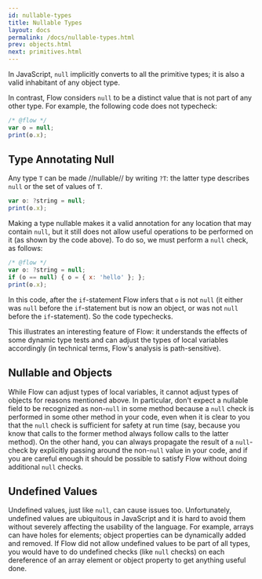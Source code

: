 ```yaml
---
id: nullable-types
title: Nullable Types
layout: docs
permalink: /docs/nullable-types.html
prev: objects.html
next: primitives.html
---
```


In JavaScript, `null` implicitly converts to all the primitive types; it is
also a valid inhabitant of any object type.

In contrast, Flow considers `null` to be a distinct value that is not part of
any other type. For example, the following code does not typecheck:

```javascript
/* @flow */
var o = null;
print(o.x);
```

## Type Annotating Null

Any type `T` can be made //nullable// by writing `?T`: the latter type
describes `null` or the set of values of `T`.

```javascript
var o: ?string = null;
print(o.x);
```

Making a type nullable makes it a valid annotation for any location that may
contain `null`, but it still does not allow useful operations to be performed
on it (as shown by the code above). To do so, we must perform a `null` check,
as follows:

```javascript
/* @flow */
var o: ?string = null;
if (o == null) { o = { x: 'hello' }; };
print(o.x);
```

In this code, after the `if`-statement Flow infers that `o` is not `null` (it
either was `null` before the `if`-statement but is now an object, or was not
`null` before the `if`-statement). So the code typechecks.

This illustrates an interesting feature of Flow: it understands the effects of
some dynamic type tests and can adjust the types of local variables
accordingly (in technical terms, Flow's analysis is path-sensitive).

## Nullable and Objects

While Flow can adjust types of local variables, it cannot adjust types of
objects for reasons mentioned above. In particular, don't expect a nullable
field to be recognized as non-`null` in some method because a `null` check is
performed in some other method in your code, even when it is clear to you that
the `null` check is sufficient for safety at run time (say, because you know
that calls to the former method always follow calls to the latter method). On
the other hand, you can always propagate the result of a `null`-check by
explicitly passing around the non-`null` value in your code, and if you are
careful enough it should be possible to satisfy Flow without doing additional
`null` checks.

## Undefined Values

Undefined values, just like `null`, can cause issues too. Unfortunately,
undefined values are ubiquitous in JavaScript and it is hard to avoid them
without severely affecting the usability of the language. For example, arrays
can have holes for elements; object properties can be dynamically added and
removed. If Flow did not allow undefined values to be part of all types, you
would have to do undefined checks (like `null` checks) on each dereference of
an array element or object property to get anything useful done.
